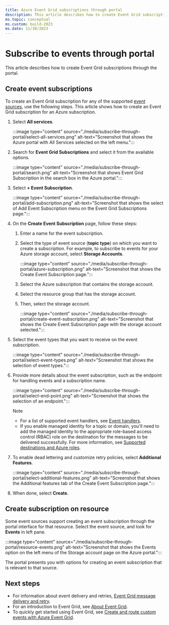 ```yaml
---
title: Azure Event Grid subscriptions through portal
description: This article describes how to create Event Grid subscriptions for the supported sources, such as Azure Blob Storage, by using the Azure portal.
ms.topic: conceptual
ms.custom: build-2023
ms.date: 11/30/2023
---
```


# Subscribe to events through portal

This article describes how to create Event Grid subscriptions through the portal. 

## Create event subscriptions

To create an Event Grid subscription for any of the supported [event sources](concepts.md#event-sources), use the following steps. This article shows how to create an Event Grid subscription for an Azure subscription.

1. Select **All services**.

    :::image type="content" source="./media/subscribe-through-portal/select-all-services.png" alt-text="Screenshot that shows the Azure portal with All Services selected on the left menu.":::
1. Search for **Event Grid Subscriptions** and select it from the available options.

    :::image type="content" source="./media/subscribe-through-portal/search.png" alt-text="Screenshot that shows Event Grid Subscription in the search box in the Azure portal.":::
1. Select **+ Event Subscription**.

    :::image type="content" source="./media/subscribe-through-portal/add-subscription.png" alt-text="Screenshot that shows the select of Add Event Subscription menu on the Event Grid Subscriptions page.":::
1. On the **Create Event Subscription** page, follow these steps:
    1. Enter a name for the event subscription. 
    1. Select the type of event source (**topic type**) on which you want to create a subscription. For example, to subscribe to events for your Azure storage account, select **Storage Accounts**.
    
        :::image type="content" source="./media/subscribe-through-portal/azure-subscription.png" alt-text="Screenshot that shows the Create Event Subscription page.":::
    1. Select the Azure subscription that contains the storage account.
    1. Select the resource group that has the storage account.
    1. Then, select the storage account.

        :::image type="content" source="./media/subscribe-through-portal/create-event-subscription.png" alt-text="Screenshot that shows the Create Event Subscription page with the storage account selected.":::
1. Select the event types that you want to receive on the event subscription.

    :::image type="content" source="./media/subscribe-through-portal/select-event-types.png" alt-text="Screenshot that shows the selection of event types.":::
1. Provide more details about the event subscription, such as the endpoint for handling events and a subscription name.

    :::image type="content" source="./media/subscribe-through-portal/select-end-point.png" alt-text="Screenshot that shows the selection of an endpoint.":::
    
    > [!NOTE]
    > - For a list of supported event handlers, see [Event handlers](event-handlers.md).
    > - If you enable managed identity for a topic or domain, you'll need to add the managed identity to the appropriate role-based access control (RBAC) role on the destination for the messages to be delivered successfully. For more information, see [Supported destinations and Azure roles](add-identity-roles.md#supported-destinations-and-azure-roles).
1. To enable dead lettering and customize retry policies, select **Additional Features**.

    :::image type="content" source="./media/subscribe-through-portal/select-additional-features.png" alt-text="Screenshot that shows the Additional features tab of the Create Event Subscription page.":::
1. When done, select **Create**.

## Create subscription on resource

Some event sources support creating an event subscription through the portal interface for that resource. Select the event source, and look for **Events** in left pane.

:::image type="content" source="./media/subscribe-through-portal/resource-events.png" alt-text="Screenshot that shows the Events option on the left menu of the Storage account page on the Azure portal.":::

The portal presents you with options for creating an event subscription that is relevant to that source.

## Next steps

* For information about event delivery and retries, [Event Grid message delivery and retry](delivery-and-retry.md).
* For an introduction to Event Grid, see [About Event Grid](overview.md).
* To quickly get started using Event Grid, see [Create and route custom events with Azure Event Grid](custom-event-quickstart.md).
